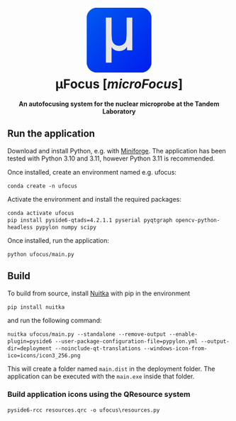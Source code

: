 <h1 align="center">
  <img src="https://github.com/dimipapaioan/ufocus/blob/main/icons/icon3_256.png" width="150">
  <br>
  μFocus [<em>microFocus</em>]
</h1>

<p align="center"><strong>An autofocusing system for the nuclear microprobe at the Tandem Laboratory</strong></p>

## Run the application
Download and install Python, e.g. with [Miniforge](https://github.com/conda-forge/miniforge). The application has been tested with Python 3.10 and 3.11, however Python 3.11 is recommended.

Once installed, create an environment named e.g. ufocus:
```
conda create -n ufocus
```

Activate the environment and install the required packages:
```
conda activate ufocus
pip install pyside6-qtads=4.2.1.1 pyserial pyqtgraph opencv-python-headless pypylon numpy scipy
```

Once installed, run the application:
```
python ufocus/main.py
```

## Build
To build from source, install [Nuitka](https://github.com/Nuitka/Nuitka) with pip in the environment
```
pip install nuitka
```

and run the following command:
```
nuitka ufocus/main.py --standalone --remove-output --enable-plugin=pyside6 --user-package-configuration-file=pypylon.yml --output-dir=deployment --noinclude-qt-translations --windows-icon-from-ico=icons/icon3_256.png
```
This will create a folder named ```main.dist``` in the deployment folder. The application can be executed with the ```main.exe``` inside that folder.

### Build application icons using the QResource system
```
pyside6-rcc resources.qrc -o ufocus\resources.py
```
